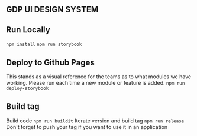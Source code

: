 ## GDP UI DESIGN SYSTEM


## Run Locally
```npm install```
```npm run storybook```

## Deploy to Github Pages
This stands as a visual reference for the teams as to what modules we have working.
Please run each time a new module or feature is added.
```npm run deploy-storybook```

## Build tag
Build code
```npm run buildit```
Iterate version and build tag
```npm run release```
Don't forget to push your tag if you want to use it in an application